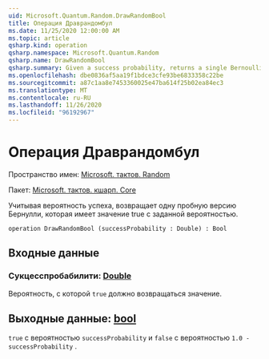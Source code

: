 ```yaml
---
uid: Microsoft.Quantum.Random.DrawRandomBool
title: Операция Драврандомбул
ms.date: 11/25/2020 12:00:00 AM
ms.topic: article
qsharp.kind: operation
qsharp.namespace: Microsoft.Quantum.Random
qsharp.name: DrawRandomBool
qsharp.summary: Given a success probability, returns a single Bernoulli trial that is true with the given probability.
ms.openlocfilehash: dbe0836af5aa19f1bdce3cfe93be6833358c22be
ms.sourcegitcommit: a87c1aa8e7453360025e47ba614f25b02ea84ec3
ms.translationtype: MT
ms.contentlocale: ru-RU
ms.lasthandoff: 11/26/2020
ms.locfileid: "96192967"
---
```

# <a name="drawrandombool-operation"></a>Операция Драврандомбул

Пространство имен: [Microsoft. тактов. Random](xref:Microsoft.Quantum.Random)

Пакет: [Microsoft. тактов. кшарп. Core](https://nuget.org/packages/Microsoft.Quantum.QSharp.Core)


Учитывая вероятность успеха, возвращает одну пробную версию Бернулли, которая имеет значение true с заданной вероятностью.

```qsharp
operation DrawRandomBool (successProbability : Double) : Bool
```


## <a name="input"></a>Входные данные

### <a name="successprobability--double"></a>Сукцесспробабилити: [Double](xref:microsoft.quantum.lang-ref.double)

Вероятность, с которой `true` должно возвращаться значение.



## <a name="output--bool"></a>Выходные данные: [bool](xref:microsoft.quantum.lang-ref.bool)

`true` с вероятностью `successProbability` и `false` с вероятностью `1.0 - successProbability` .